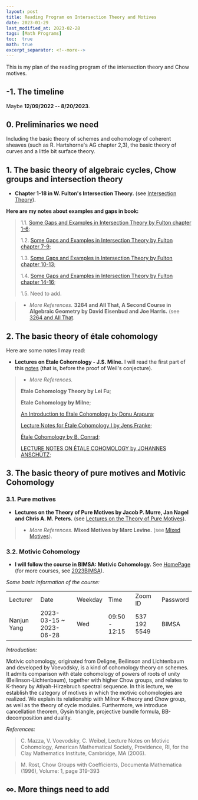 ```yaml
---
layout: post
title: Reading Program on Intersection Theory and Motives
date: 2023-01-29
last_modified_at: 2023-02-28
tags: [Math Programs]
toc:  true
math: true
excerpt_separator: <!--more-->
---
```

This is my plan of the reading program of the intersection theory and Chow motives.

<!--more-->

## -1. The timeline

Maybe **12/09/2022 -- 8/20/2023**.

## 0. Preliminaries we need
Including the basic theory of schemes and cohomology of coherent sheaves (such as R. Hartshorne's AG chapter 2,3), the basic theory of curves and a little bit surface theory.

## 1. The basic theory of algebraic cycles, Chow groups and intersection theory
+ **Chapter 1-18 in W. Fulton's Intersection Theory.** (see [Intersection Theory](https://link.springer.com/book/10.1007/978-1-4612-1700-8)).

**Here are my notes about examples and gaps in book:**

> 1.1. [Some Gaps and Examples in Intersection Theory by Fulton chapter 1-6](https://dvlxlwz.github.io/MyBlogs/2022/12/12/Some-Gaps-and-Examples-in-Intersection-Theory-by-Fulton-I/);
> 
> 1.2. [Some Gaps and Examples in Intersection Theory by Fulton chapter 7-9](https://dvlxlwz.github.io/MyBlogs/2022/12/12/Some-Gaps-and-Examples-in-Intersection-Theory-by-Fulton-II/);
> 
> 1.3. [Some Gaps and Examples in Intersection Theory by Fulton chapter 10-13](https://dvlxlwz.github.io/MyBlogs/2022/12/12/Some-Gaps-and-Examples-in-Intersection-Theory-by-Fulton-III/);
>
> 1.4. [Some Gaps and Examples in Intersection Theory by Fulton chapter 14-16](https://dvlxlwz.github.io/MyBlogs/2022/12/12/Some-Gaps-and-Examples-in-Intersection-Theory-by-Fulton-IV/);
> 
> 1.5. Need to add.

> + *More References.*
>  **3264 and All That, A Second Course in Algebraic Geometry by David Eisenbud and Joe Harris.** (see [3264 and All That](https://www.cambridge.org/core/books/3264-and-all-that/DC062983CC5F8B7CDD37CFEBCCA5FEA4).

## 2. The basic theory of étale cohomology
Here are some notes I may read:

+ **Lectures on Etale Cohomology - J.S. Milne.** I will read the first part of this [notes](https://www.jmilne.org/math/CourseNotes/LEC.pdf) (that is, before the proof of Weil's conjecture).

> + *More References.*
> 
>  **Etale Cohomology Theory by Lei Fu**;
>
>  **Etale Cohomology by Milne**;
>  
> [An Introduction to Etale Cohomology by Donu Arapura](https://www.math.purdue.edu/~arapura/preprints/etale.pdf);
>
> [Lecture Notes for Étale Cohomology I by Jens Franke](https://florianadler.github.io/AlgebraBonn/EtaleI.pdf);
>
> [Étale Cohomology by B. Conrad](http://math.stanford.edu/~conrad/Weil2seminar/Notes/etnotes.pdf);
>
> [LECTURE NOTES ON ÉTALE COHOMOLOGY by JOHANNES ANSCHÜTZ](https://www.math.uni-bonn.de/people/ja/etcoh/lecture_notes_etale_cohomology.pdf);

## 3. The basic theory of pure motives and Motivic Cohomology
### 3.1. Pure motives
+ **Lectures on the Theory of Pure Motives by Jacob P. Murre, Jan Nagel and Chris A. M. Peters.** (see [Lectures on the Theory of Pure Motives](https://bookstore.ams.org/view?ProductCode=ULECT/61)).

> + *More References.*
>  **Mixed Motives by Marc Levine.** (see [Mixed Motives](https://bookstore.ams.org/view?ProductCode=SURV/57)).

### 3.2. Motivic Cohomology
+ **I will follow the course in BIMSA: Motivic Cohomology.** See [HomePage](https://bimsa.net:10000/activity/motcoh/) (for more courses, see [2023BIMSA](https://bimsa.net:10000/course.php)).

*Some basic information of the course:*

<table>
  <tbody>
    <tr>
      <td>Lecturer</td>
      <td>Date</td>
      <td>Weekday	</td>
      <td>Time	</td>
      <td>Zoom ID	</td>
      <td>Password	</td>
    </tr>
    <tr>
      <td>Nanjun Yang</td>
      <td>2023-03-15 ~ 2023-06-28</td>
      <td>Wed</td>
      <td>09:50	- 12:15</td>
      <td>537 192 5549</td>
      <td>BIMSA</td>
    </tr>
  </tbody>
</table>

*Introduction:*

Motivic cohomology, originated from Deligne, Beilinson and Lichtenbaum and developed by Voevodsky, is a kind of cohomology theory on schemes. It admits comparison with étale cohomology of powers of roots of unity (Beilinson-Lichtenbaum), together with higher Chow groups, and relates to K-theory by Atiyah-Hirzebruch spectral sequence.
In this lecture, we establish the category of motives in which the motivic cohomologies are realized. We explain its relationship with Milnor K-theory and Chow group, as well as the theory of cycle modules. Furthermore, we introduce cancellation theorem, Gysin triangle, projective bundle formula, BB-decomposition and duality.

*References:*

> C. Mazza, V. Voevodsky, C. Weibel, Lecture Notes on Motivic Cohomology, American Mathematical Society, Providence, RI, for the Clay Mathematics Institute, Cambridge, MA (2006).

> M. Rost, Chow Groups with Coefficients, Documenta Mathematica (1996), Volume: 1, page 319-393

## $\infty$. More things need to add


